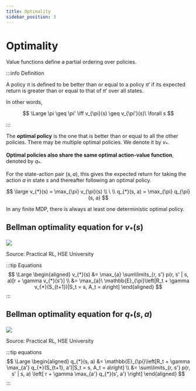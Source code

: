```yaml
---
title: Optimality
sidebar_position: 3
---
```


# Optimality

Value functions define a partial ordering over policies.

:::info Definition

A policy $\pi$ is defined to be better than or equal to a policy $\pi'$ if its expected return is greater than or equal to that of $\pi'$ over all states.

In other words,

$$
\Large
\pi \geq \pi' \iff v_{\pi}(s) \geq v_{\pi'}(s)\ \forall s
$$

:::

The **optimal policy** is the one that is better than or equal to all the other policies. There may be multiple optimal policies. We denote it by $v_{*}$.

**Optimal policies also share the same optimal action-value function**, denoted by $q_{*}$. 

For the state-action pair $(s, a)$, this gives the expected return for taking the action $a$ in state $s$ and thereafter following an optimal policy.

$$
\large
v_{*}(s) = \max_{\pi} v_{\pi}(s) \\ \ \\
q_{*}(s, a) = \max_{\pi} q_{\pi}(s, a)
$$

In any finite MDP, there is always at least one deterministic optimal policy.

## Bellman optimality equation for $v_{*}(s)$

![](https://i.imgur.com/himPww0.png)

Source: Practical RL, HSE University

:::tip Equations
$$
\Large
\begin{aligned}
v_{*}(s) &= \max_{a} \sum\limits_{r, s'} p(r, s' | s, a)[r + \gamma v_{*}(s')] \\
         &= \max_{a}\ \mathbb{E}_{\pi}\left[R_t + \gamma v_{*}(S_{t+1})|S_t = s, A_t = a\right]
\end{aligned}
$$
:::

## Bellman optimality equation for $q_{*}(s, a)$

![](https://i.imgur.com/hKpu9YG.png)

Source: Practical RL, HSE University

:::tip equations
$$
\Large
\begin{aligned}
q_{*}(s, a) &= \mathbb{E}_{\pi}\left[R_t + \gamma \max_{a'} q_{*}(S_{t+1}, a')|S_t = s, A_t = a\right] \\
            &= \sum\limits_{r, s'} p(r, s' | s, a) \left[ r + \gamma \max_{a'} q_{*}(s', a') \right]
\end{aligned}
$$
:::
